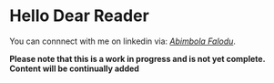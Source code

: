 # Hello Dear Reader

You can connnect with me on linkedin via: [_Abimbola Falodu_](https://linkedin.com/in/abimbolafalodu).<br>

**Please note that this is a work in progress and is not yet complete.** <br>
**Content will be continually added**
